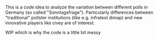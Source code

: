 This is a code idea to analyze the variation between different polls in Germany (so called "Sonntagsfrage"). Particularly differences between "traditional" pollster institutions (like e.g. infratest dimap) and new innovative players like civey are of interest. 

WIP which is why the code is a little bit messy
